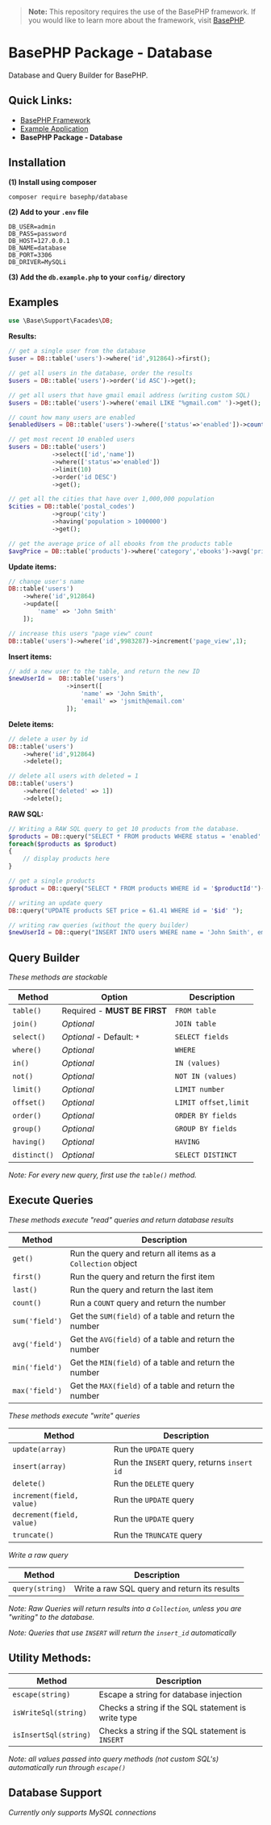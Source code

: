 > **Note:** This repository requires the use of the BasePHP framework. If you would like to learn more about the framework, visit [BasePHP](https://github.com/basephp/framework).

# BasePHP Package - Database
Database and Query Builder for BasePHP.

## Quick Links:
* [BasePHP Framework](https://github.com/basephp/framework)
* [Example Application](https://github.com/basephp/basephp)
* **BasePHP Package - Database**

## Installation

**(1) Install using composer**

```
composer require basephp/database
```

**(2) Add to your `.env` file**

```
DB_USER=admin
DB_PASS=password
DB_HOST=127.0.0.1
DB_NAME=database
DB_PORT=3306
DB_DRIVER=MySQLi
```

**(3) Add the `db.example.php` to your `config/` directory**


## Examples

```php
use \Base\Support\Facades\DB;
```

**Results:**

```php
// get a single user from the database
$user = DB::table('users')->where('id',912864)->first();

// get all users in the database, order the results
$users = DB::table('users')->order('id ASC')->get();

// get all users that have gmail email address (writing custom SQL)
$users = DB::table('users')->where('email LIKE "%gmail.com" ')->get();

// count how many users are enabled
$enabledUsers = DB::table('users')->where(['status'=>'enabled'])->count();

// get most recent 10 enabled users
$users = DB::table('users')
            ->select(['id','name'])
            ->where(['status'=>'enabled'])
            ->limit(10)
            ->order('id DESC')
            ->get();

// get all the cities that have over 1,000,000 population
$cities = DB::table('postal_codes')
            ->group('city')
            ->having('population > 1000000')
            ->get();

// get the average price of all ebooks from the products table
$avgPrice = DB::table('products')->where('category','ebooks')->avg('price');
```

**Update items:**

```php
// change user's name
DB::table('users')
    ->where('id',912864)
    ->update([
        'name' => 'John Smith'
    ]);

// increase this users "page view" count
DB::table('users')->where('id',9983287)->increment('page_view',1);
```

**Insert items:**

```php
// add a new user to the table, and return the new ID
$newUserId =  DB::table('users')
                ->insert([
                    'name' => 'John Smith',
                    'email' => 'jsmith@email.com'
                ]);
```

**Delete items:**

```php
// delete a user by id
DB::table('users')
    ->where('id',912864)
    ->delete();

// delete all users with deleted = 1
DB::table('users')
    ->where(['deleted' => 1])
    ->delete();
```


**RAW SQL:**

```php
// Writing a RAW SQL query to get 10 products from the database.
$products = DB::query("SELECT * FROM products WHERE status = 'enabled' LIMIT 10");
foreach($products as $product)
{
    // display products here
}

// get a single products
$product = DB::query("SELECT * FROM products WHERE id = '$productId'")->first();

// writing an update query
DB::query("UPDATE products SET price = 61.41 WHERE id = '$id' ");

// writing raw queries (without the query builder)
$newUserId = DB::query("INSERT INTO users WHERE name = 'John Smith', email = 'jsmith@email.com' ");
```


## Query Builder

*These methods are stackable*

|Method           |Option                         |Description           |
|---              |---                            |---                   |
|`table()`        | Required - **MUST BE FIRST**  | `FROM table`         |
|`join()`         | *Optional*                    | `JOIN table`         |
|`select()`       | *Optional* - Default: `*`     | `SELECT fields`      |
|`where()`        | *Optional*                    | `WHERE`              |
|`in()`           | *Optional*                    | `IN (values)`        |
|`not()`          | *Optional*                    | `NOT IN (values)`    |
|`limit()`        | *Optional*                    | `LIMIT number`       |
|`offset()`       | *Optional*                    | `LIMIT offset,limit` |
|`order()`        | *Optional*                    | `ORDER BY fields`    |
|`group()`        | *Optional*                    | `GROUP BY fields`    |
|`having()`       | *Optional*                    | `HAVING`             |
|`distinct()`     | *Optional*                    | `SELECT DISTINCT`    |

*Note: For every new query, first use the `table()` method.*


## Execute Queries

*These methods execute "read" queries and return database results*

|Method             | Description                                                 |
|---                |---                                                          |
|`get()`            | Run the query and return all items as a `Collection` object |
|`first()`          | Run the query and return the first item                     |
|`last()`           | Run the query and return the last item                      |
|`count()`          | Run a `COUNT` query and return the number                   |
|`sum('field')`     | Get the `SUM(field)` of a table and return the number       |
|`avg('field')`     | Get the `AVG(field)` of a table and return the number       |
|`min('field')`     | Get the `MIN(field)` of a table and return the number       |
|`max('field')`     | Get the `MAX(field)` of a table and return the number       |


*These methods execute "write" queries*

|Method                       | Description                                   |
|---                          |---                                            |
|`update(array)`              | Run the `UPDATE` query                        |
|`insert(array)`              | Run the `INSERT` query, returns `insert id`   |
|`delete()`                   | Run the `DELETE` query                        |
|`increment(field, value)`    | Run the `UPDATE` query                        |
|`decrement(field, value)`    | Run the `UPDATE` query                        |
|`truncate()`                 | Run the `TRUNCATE` query                      |

*Write a raw query*

|Method                       | Description                                              |
|---                          |---                                                       |
|`query(string)`              | Write a raw SQL query and return its results             |

*Note: Raw Queries will return results into a `Collection`, unless you are "writing" to the database.*

*Note: Queries that use `INSERT` will return the `insert_id` automatically*


Utility Methods:
---------------

|Method                       | Description                                              |
|---                          |---                                                       |
|`escape(string)`             | Escape a string for database injection                   |
|`isWriteSql(string)`         | Checks a string if the SQL statement is write type       |
|`isInsertSql(string)`        | Checks a string if the SQL statement is `INSERT`         |

*Note: all values passed into query methods (not custom SQL's) automatically run through `escape()`*


## Database Support

*Currently only supports MySQL connections*
